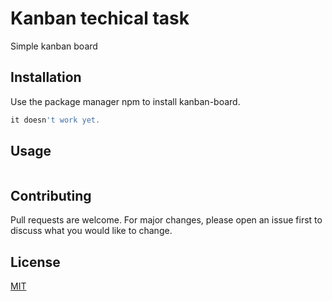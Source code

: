# Kanban techical task

Simple kanban board

## Installation

Use the package manager npm to install kanban-board.

```bash
it doesn't work yet.
```

## Usage

```
```

## Contributing
Pull requests are welcome. For major changes, please open an issue first to discuss what you would like to change.


## License
[MIT](https://choosealicense.com/licenses/mit/)
